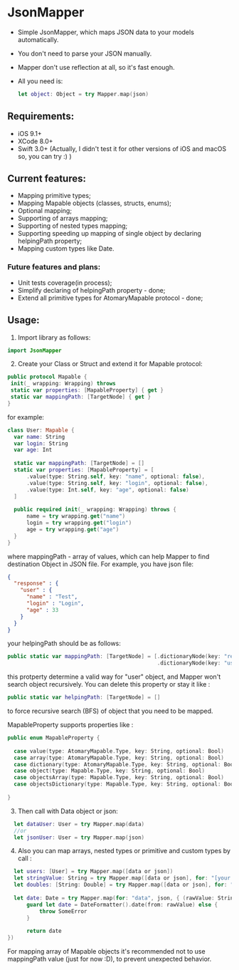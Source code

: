 # JsonMapper

 - Simple JsonMapper, which maps JSON data to your models automatically.
 - You don't need to parse your JSON manually.
 - Mapper don't use reflection at all, so it's fast enough.  
 - All you need is: 
 
   ``` swift
   let object: Object = try Mapper.map(json)
   ```

## Requirements: 
  - iOS 9.1+
  - XCode 8.0+ 
  - Swift 3.0+
  (Actually, I didn't test it for other versions of iOS and macOS so, you can try :) )
  
## Current features: 

- Mapping primitive types;
- Mapping Mapable objects (classes, structs, enums);
- Optional mapping;
- Supporting of arrays mapping;
- Supporting of nested types mapping;
- Supporting speeding up mapping of single object by declaring helpingPath property;
- Mapping custom types like Date.

### Future features and plans:

- Unit tests coverage(in process);
- Simplify declaring of helpingPath property - done;
- Extend all primitive types for AtomaryMapable protocol - done;
  
 ## Usage:
 
  1. Import library as follows: 
 
  ``` swift
  import JsonMapper
```
  2. Create your Class or Struct and extend it for Mapable protocol: 
   ``` swift
public protocol Mapable {
    init(_ wrapping: Wrapping) throws
    static var properties: [MapableProperty] { get }
    static var mappingPath: [TargetNode] { get }
}
```
for example: 
  ``` swift
class User: Mapable {
    var name: String
    var login: String
    var age: Int
    
    static var mappingPath: [TargetNode] = []
    static var properties: [MapableProperty] = [
        .value(type: String.self, key: "name", optional: false),
        .value(type: String.self, key: "login", optional: false),
        .value(type: Int.self, key: "age", optional: false)
    ]
    
    public required init(_ wrapping: Wrapping) throws {
        name = try wrapping.get("name")
        login = try wrapping.get("login")
        age = try wrapping.get("age")
    }
}
  ```
  
  where mappingPath - array of values, which can help Mapper to find destination Object in JSON file.
  For example, you have json file: 
  
  ``` json
  {
    "response" : {
      "user" : {
        "name" : "Test",
        "login" : "Login", 
        "age" : 33
      }
    }
  }
  ```
  
  your helpingPath should be as follows: 
  
  ``` swift
  public static var mappingPath: [TargetNode] = [.dictionaryNode(key: "response"),
                                                 .dictionaryNode(key: "user", isDestination: true)]                                         
  ```     
  
  this protperty determine a valid way for "user" object, and Mapper won't search object recursively.
  You can delete this property or stay it like :
  
   ``` swift
  public static var helpingPath: [TargetNode] = []                                                    
  ```
  
  to force recursive search (BFS) of object that you need to be mapped.
  
  MapableProperty supports properties like :
  
  ``` swift
public enum MapableProperty {
    
    case value(type: AtomaryMapable.Type, key: String, optional: Bool)
    case array(type: AtomaryMapable.Type, key: String, optional: Bool)
    case dictionary(type: AtomaryMapable.Type, key: String, optional: Bool)
    case object(type: Mapable.Type, key: String, optional: Bool)
    case objectsArray(type: Mapable.Type, key: String, optional: Bool)
    case objectsDictionary(type: Mapable.Type, key: String, optional: Bool)
    
}                                                 
  ```
  
  3. Then call with Data object or json:
  
``` swift
  let dataUser: User = try Mapper.map(data)
  //or
  let jsonUser: User = try Mapper.map(json)  
  ```
  
  4. Also you can map arrays, nested types or primitive and custom types by call :
  
  ``` swift
    let users: [User] = try Mapper.map([data or json])
    let stringValue: String = try Mapper.map([data or json], for: "[your key for needed String value]")
    let doubles: [String: Double] = try Mapper.map([data or json], for: "[your key for needed array of Double values]")
    
    let date: Date = try Mapper.map(for: "data", json, { (rawValue: String) -> Date in
        guard let date = DateFormatter().date(from: rawValue) else {
            throw SomeError
        }
    
        return date
})
  ```
  
  For mapping array of Mapable objects it's recommended not to use mappingPath value (just for now :D), to prevent unexpected behavior.
  
